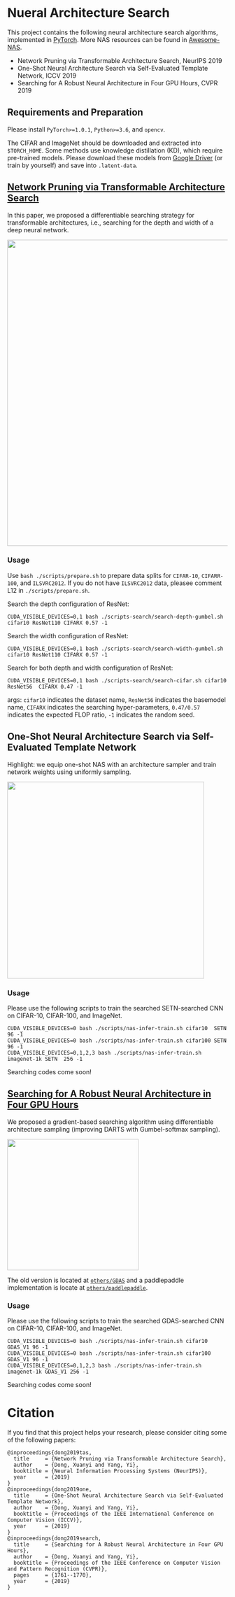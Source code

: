 # Nueral Architecture Search

This project contains the following neural architecture search algorithms, implemented in [PyTorch](http://pytorch.org). More NAS resources can be found in [Awesome-NAS](https://github.com/D-X-Y/Awesome-NAS).

- Network Pruning via Transformable Architecture Search, NeurIPS 2019
- One-Shot Neural Architecture Search via Self-Evaluated Template Network, ICCV 2019
- Searching for A Robust Neural Architecture in Four GPU Hours, CVPR 2019


## Requirements and Preparation

Please install `PyTorch>=1.0.1`, `Python>=3.6`, and `opencv`.

The CIFAR and ImageNet should be downloaded and extracted into `$TORCH_HOME`.
Some methods use knowledge distillation (KD), which require pre-trained models. Please download these models from [Google Driver](https://drive.google.com/open?id=1ANmiYEGX-IQZTfH8w0aSpj-Wypg-0DR-) (or train by yourself) and save into `.latent-data`.


## [Network Pruning via Transformable Architecture Search](https://arxiv.org/abs/1905.09717)
In this paper, we proposed a differentiable searching strategy for transformable architectures, i.e., searching for the depth and width of a deep neural network.

<img src="https://d-x-y.github.com/resources/paper-icon/NIPS-2019-TAS.png" width="700">


### Usage

Use `bash ./scripts/prepare.sh` to prepare data splits for `CIFAR-10`, `CIFARR-100`, and `ILSVRC2012`.
If you do not have `ILSVRC2012` data, pleasee comment L12 in `./scripts/prepare.sh`.

Search the depth configuration of ResNet:
```
CUDA_VISIBLE_DEVICES=0,1 bash ./scripts-search/search-depth-gumbel.sh cifar10 ResNet110 CIFARX 0.57 -1
```

Search the width configuration of ResNet:
```
CUDA_VISIBLE_DEVICES=0,1 bash ./scripts-search/search-width-gumbel.sh cifar10 ResNet110 CIFARX 0.57 -1
```

Search for both depth and width configuration of ResNet:
```
CUDA_VISIBLE_DEVICES=0,1 bash ./scripts-search/search-cifar.sh cifar10 ResNet56  CIFARX 0.47 -1
```

args: `cifar10` indicates the dataset name, `ResNet56` indicates the basemodel name, `CIFARX` indicates the searching hyper-parameters, `0.47/0.57` indicates the expected FLOP ratio, `-1` indicates the random seed.


## One-Shot Neural Architecture Search via Self-Evaluated Template Network

Highlight: we equip one-shot NAS with an architecture sampler and train network weights using uniformly sampling.

<img src="https://d-x-y.github.com/resources/paper-icon/ICCV-2019-SETN.png" width="450">

### Usage

Please use the following scripts to train the searched SETN-searched CNN on CIFAR-10, CIFAR-100, and ImageNet.
```
CUDA_VISIBLE_DEVICES=0 bash ./scripts/nas-infer-train.sh cifar10  SETN 96 -1
CUDA_VISIBLE_DEVICES=0 bash ./scripts/nas-infer-train.sh cifar100 SETN 96 -1
CUDA_VISIBLE_DEVICES=0,1,2,3 bash ./scripts/nas-infer-train.sh imagenet-1k SETN  256 -1
```

Searching codes come soon!


## [Searching for A Robust Neural Architecture in Four GPU Hours](http://openaccess.thecvf.com/content_CVPR_2019/papers/Dong_Searching_for_a_Robust_Neural_Architecture_in_Four_GPU_Hours_CVPR_2019_paper.pdf)

We proposed a gradient-based searching algorithm using differentiable architecture sampling (improving DARTS with Gumbel-softmax sampling).

<img src="https://d-x-y.github.com/resources/paper-icon/CVPR-2019-GDAS.png" width="300">

The old version is located at [`others/GDAS`](https://github.com/D-X-Y/NAS-Projects/tree/master/others/GDAS) and a paddlepaddle implementation is locate at [`others/paddlepaddle`](https://github.com/D-X-Y/NAS-Projects/tree/master/others/paddlepaddle).

### Usage

Please use the following scripts to train the searched GDAS-searched CNN on CIFAR-10, CIFAR-100, and ImageNet.
```
CUDA_VISIBLE_DEVICES=0 bash ./scripts/nas-infer-train.sh cifar10  GDAS_V1 96 -1
CUDA_VISIBLE_DEVICES=0 bash ./scripts/nas-infer-train.sh cifar100 GDAS_V1 96 -1
CUDA_VISIBLE_DEVICES=0,1,2,3 bash ./scripts/nas-infer-train.sh imagenet-1k GDAS_V1 256 -1
```

Searching codes come soon!


# Citation

If you find that this project helps your research, please consider citing some of the following papers:
```
@inproceedings{dong2019tas,
  title     = {Network Pruning via Transformable Architecture Search},
  author    = {Dong, Xuanyi and Yang, Yi},
  booktitle = {Neural Information Processing Systems (NeurIPS)},
  year      = {2019}
}
@inproceedings{dong2019one,
  title     = {One-Shot Neural Architecture Search via Self-Evaluated Template Network},
  author    = {Dong, Xuanyi and Yang, Yi},
  booktitle = {Proceedings of the IEEE International Conference on Computer Vision (ICCV)},
  year      = {2019}
}
@inproceedings{dong2019search,
  title     = {Searching for A Robust Neural Architecture in Four GPU Hours},
  author    = {Dong, Xuanyi and Yang, Yi},
  booktitle = {Proceedings of the IEEE Conference on Computer Vision and Pattern Recognition (CVPR)},
  pages     = {1761--1770},
  year      = {2019}
}
```
